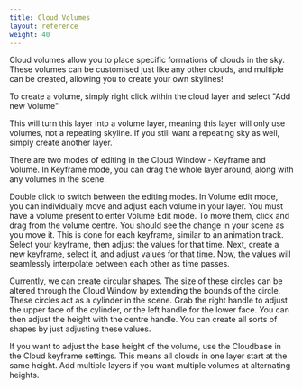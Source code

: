 ```yaml
---
title: Cloud Volumes
layout: reference
weight: 40
---
```






Cloud volumes allow you to place specific formations of clouds in the sky. These volumes can be customised just like any other clouds, and multiple can be created, allowing you to create your own skylines! 

To create a volume, simply right click within the cloud layer and select "Add new Volume"

This will turn this layer into a volume layer, meaning this layer will only use volumes, not a repeating skyline. If you still want a repeating sky as well, simply create another layer.

There are two modes of editing in the Cloud Window - Keyframe and Volume. In Keyframe mode, you can drag the whole layer around, along with any volumes in the scene. 

Double click to switch between the editing modes. In Volume edit mode, you can individually move and adjust each volume in your layer. You must have a volume present to enter Volume Edit mode. To move them, click and drag from the volume centre. You should see the change in your scene as you move it. This is done for each keyframe, similar to an animation track. Select your keyframe, then adjust the values for that time. Next, create a new keyframe, select it, and adjust values for that time. Now, the values will seamlessly interpolate between each other as time passes.

Currently, we can create circular shapes. The size of these circles can be altered through the Cloud Window by extending the bounds of the circle.  These circles act as a cylinder in the scene. Grab the right handle to adjust the upper face of the cylinder, or the left handle for the lower face. You can then adjust the height with the centre handle. You can create all sorts of shapes by just adjusting these values. 

If you want to adjust the base height of the volume, use the Cloudbase in the Cloud keyframe settings. This means all clouds in one layer start at the same height. Add multiple layers if you want multiple volumes at alternating heights.

